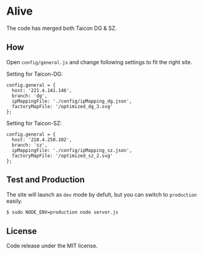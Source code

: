 # Alive
The code has merged both Taicon DG & SZ. 

## How
Open `config/general.js` and change following settings to fit the right site.

Setting for Taicon-DG:

```
config.general = {
  host: '221.4.141.146',
  branch: 'dg',
  ipMappingFile: './config/ipMapping_dg.json',
  factoryMapFile: '/optimized_dg_3.svg'
};
```

Setting for Taicon-SZ:

```
config.general = {
  host: '218.4.250.102',
  branch: 'sz',
  ipMappingFile: './config/ipMapping_sz.json',
  factoryMapFile: '/optimized_sz_2.svg'
};
```

## Test and Production
The site will launch as `dev` mode by defult, but you can switch to `production` easily.

```bash
$ sudo NODE_ENV=production node server.js
```

## License
Code release under the MIT license.